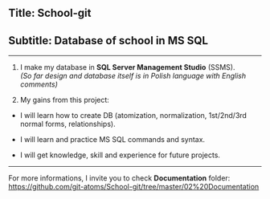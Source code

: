 ## Title: School-git
## Subtitle: Database of school in MS SQL

---


1. I make my database in **SQL Server Management Studio** (SSMS).<br>
*(So far design and database itself is in Polish language with English comments)*



<!--- Korzyści płynące dla mnie z tego projektu --->
2. My gains from this project:

+ I will learn how to create DB (atomization, normalization, 1st/2nd/3rd normal forms, relationships).

+ I will learn and practice MS SQL commands and syntax.

+ I will get knowledge, skill and experience for future projects.

---
For more informations, I invite you to check **Documentation** folder:<br>
<https://github.com/git-atoms/School-git/tree/master/02%20Documentation>